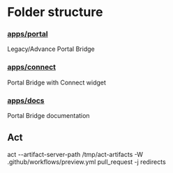 # Folder structure

### [apps/portal](./apps/portal/)

Legacy/Advance Portal Bridge

### [apps/connect](./apps/connect/)

Portal Bridge with Connect widget

### [apps/docs](./apps/docs/)

Portal Bridge documentation

## Act 

act --artifact-server-path /tmp/act-artifacts -W .github/workflows/preview.yml pull_request -j redirects